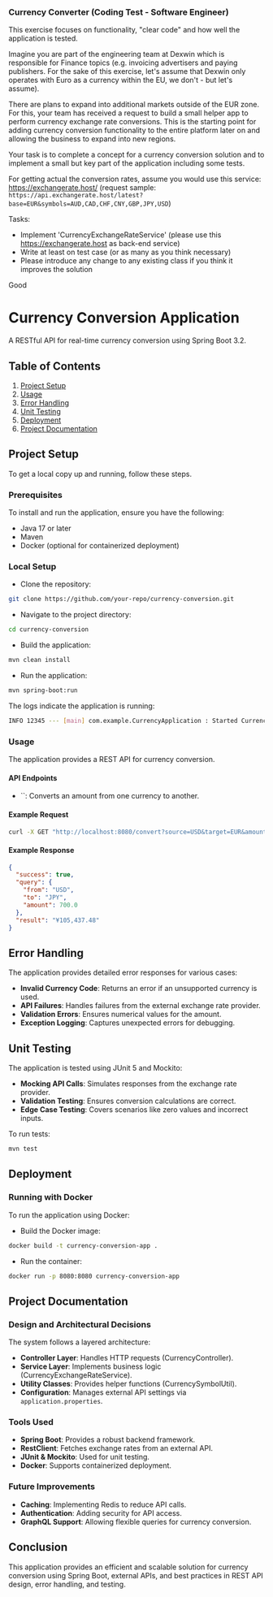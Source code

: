 <h3>Currency Converter (Coding Test - Software Engineer)</h3>

This exercise focuses on functionality, "clear code" and how well the application is tested.

Imagine you are part of the engineering team  at Dexwin which is responsible for Finance topics
(e.g. invoicing advertisers and paying publishers. For the sake of this exercise, let's assume that Dexwin only operates
with Euro as a currency within the EU, we don't - but let's assume).

There are plans to expand into additional markets outside of the EUR zone. For this, your team has received a request to
build a small helper app to perform currency exchange rate conversions. This is the starting point for adding currency
conversion functionality to the entire platform later on and allowing the business to expand into new regions.

Your task is to complete a concept for a currency conversion solution and to implement a small but key part of the
application including some tests.

For getting actual the conversion rates, assume you would use this service: https://exchangerate.host/
(request sample: `https://api.exchangerate.host/latest?base=EUR&symbols=AUD,CAD,CHF,CNY,GBP,JPY,USD`)

Tasks:
 * Implement 'CurrencyExchangeRateService' (please use this https://exchangerate.host as back-end service)
 * Write at least on test case (or as many as you think necessary)
 * Please introduce any change to any existing class if you think it improves the solution


Good 
# Currency Conversion Application

A RESTful API for real-time currency conversion using Spring Boot 3.2.

## Table of Contents

1. [Project Setup](#project-setup)
2. [Usage](#usage)
3. [Error Handling](#error-handling)
4. [Unit Testing](#unit-testing)
5. [Deployment](#deployment)
6. [Project Documentation](#project-documentation)

## Project Setup

To get a local copy up and running, follow these steps.

### Prerequisites

To install and run the application, ensure you have the following:

- Java 17 or later
- Maven
- Docker (optional for containerized deployment)

### Local Setup

- Clone the repository:

```sh
git clone https://github.com/your-repo/currency-conversion.git
```

- Navigate to the project directory:

```sh
cd currency-conversion
```

- Build the application:

```sh
mvn clean install
```

- Run the application:

```sh
mvn spring-boot:run
```

The logs indicate the application is running:

```sh
INFO 12345 --- [main] com.example.CurrencyApplication : Started CurrencyApplication in 5.123 seconds
```

### Usage

The application provides a REST API for currency conversion.

#### API Endpoints

- ``: Converts an amount from one currency to another.

#### Example Request

```sh
curl -X GET "http://localhost:8080/convert?source=USD&target=EUR&amount=100"
```

#### Example Response

```json
{
  "success": true,
  "query": {
    "from": "USD",
    "to": "JPY",
    "amount": 700.0
  },
  "result": "¥105,437.48"
}
```

## Error Handling

The application provides detailed error responses for various cases:

- **Invalid Currency Code**: Returns an error if an unsupported currency is used.
- **API Failures**: Handles failures from the external exchange rate provider.
- **Validation Errors**: Ensures numerical values for the amount.
- **Exception Logging**: Captures unexpected errors for debugging.

## Unit Testing

The application is tested using JUnit 5 and Mockito:

- **Mocking API Calls**: Simulates responses from the exchange rate provider.
- **Validation Testing**: Ensures conversion calculations are correct.
- **Edge Case Testing**: Covers scenarios like zero values and incorrect inputs.

To run tests:

```sh
mvn test
```

## Deployment

### Running with Docker

To run the application using Docker:

- Build the Docker image:

```sh
docker build -t currency-conversion-app .
```

- Run the container:

```sh
docker run -p 8080:8080 currency-conversion-app
```

## Project Documentation

### Design and Architectural Decisions

The system follows a layered architecture:

- **Controller Layer**: Handles HTTP requests (CurrencyController).
- **Service Layer**: Implements business logic (CurrencyExchangeRateService).
- **Utility Classes**: Provides helper functions (CurrencySymbolUtil).
- **Configuration**: Manages external API settings via `application.properties`.

### Tools Used

- **Spring Boot**: Provides a robust backend framework.
- **RestClient**: Fetches exchange rates from an external API.
- **JUnit & Mockito**: Used for unit testing.
- **Docker**: Supports containerized deployment.

### Future Improvements

- **Caching**: Implementing Redis to reduce API calls.
- **Authentication**: Adding security for API access.
- **GraphQL Support**: Allowing flexible queries for currency conversion.

## Conclusion

This application provides an efficient and scalable solution for currency conversion using Spring Boot, external APIs, and best practices in REST API design, error handling, and testing.


